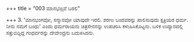 +++
title = "003 ಮಾನಭಙ್ಗವೆ ಬರಲಿ"

+++
3. 'ಮಾನಭಂಗವೋ, ಸನ್ಮಾನವೋ ಯಾವುದೇ ಇರಲಿ. ಶರಣು ಬಂದವರನ್ನು ಪಾಲಿಸುವುದು ಕ್ಷತ್ರಿಯರ ಧರ್ಮ. ನೀನು ನಮಗೆ ಬಂಧು' ಎಂದು ಧರ್ಮರಾಯನು ಚಿತ್ರಸೇನನನ್ನು ಉಪಚರಿಸಿ ಕಳುಹಿಸಿಕೊಟ್ಟನು. ಬಳಿಕ ಉದ್ಯಾನದಲ್ಲಿ ಸತ್ತುಬಿದ್ದಿದ್ದ ಗಂಧರ್ವರನ್ನು ದೇವೇಂದ್ರನು ಬದುಕಿಸಿದನು.